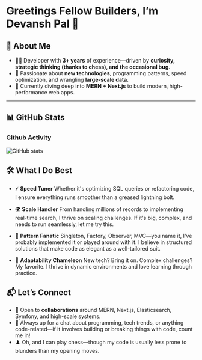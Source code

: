 # Greetings Fellow Builders, I’m **Devansh Pal** 👋

## 🚀 About Me
- 👨‍💻 Developer with **3+ years** of experience—driven by **curiosity, strategic thinking (thanks to chess), and the occasional bug**.
- 🧠 Passionate about **new technologies**, programming patterns, speed optimization, and wrangling **large‑scale data**.
- 🌱 Currently diving deep into **MERN + Next.js** to build modern, high-performance web apps.

---

## 📊 GitHub Stats

### Github Activity
![GitHub stats](https://github-readme-stats-multiuser.vercel.app/api?usernames=devanshp1,devansh-pal-webkul&theme=tokyonight&hide_border=true&count_private=true&show_icons=true&hide_title=true)

## 🛠️ What I Do Best

* ⚡ **Speed Tuner**
  Whether it's optimizing SQL queries or refactoring code, I ensure everything runs smoother than a greased lightning bolt.

* 🌍 **Scale Handler**
  From handling millions of records to implementing real-time search, I thrive on scaling challenges. If it's big, complex, and needs to run seamlessly, let me try this.

* 🔄 **Pattern Fanatic**
  Singleton, Factory, Observer, MVC—you name it, I've probably implemented it or played around with it. I believe in structured solutions that make code as elegant as a well-tailored suit.

* 🔄 **Adaptability Chameleon**
  New tech? Bring it on. Complex challenges? My favorite. I thrive in dynamic environments and love learning through practice.

## 📬 Let’s Connect
- 🔭 Open to **collaborations** around MERN, Next.js, Elasticsearch, Symfony, and high-scale systems.
- 💬 Always up for a chat about programming, tech trends, or anything code-related—if it involves building or breaking things with code, count me in!
- ♟️ Oh, and I can play chess—though my code is usually less prone to blunders than my opening moves.
